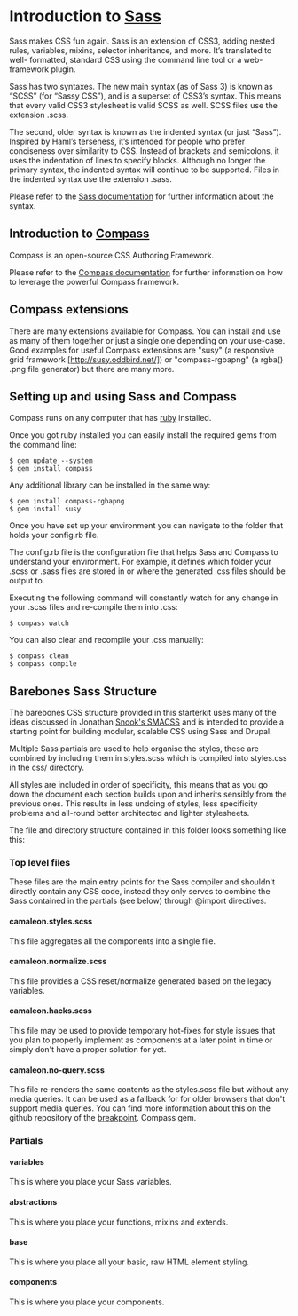 # Introduction to [Sass](http://sass-lang.com/)
Sass makes CSS fun again. Sass is an extension of CSS3, adding nested rules,
variables, mixins, selector inheritance, and more. It’s translated to well-
formatted, standard CSS using the command line tool or a web-framework plugin.

Sass has two syntaxes. The new main syntax (as of Sass 3) is known as “SCSS”
(for “Sassy CSS”), and is a superset of CSS3’s syntax. This means that every
valid CSS3 stylesheet is valid SCSS as well. SCSS files use the extension .scss.

The second, older syntax is known as the indented syntax (or just “Sass”).
Inspired by Haml’s terseness, it’s intended for people who prefer conciseness
over similarity to CSS. Instead of brackets and semicolons, it uses the
indentation of lines to specify blocks. Although no longer the primary syntax,
the indented syntax will continue to be supported. Files in the indented syntax
use the extension .sass.

Please refer to the [Sass documentation](http://sass-lang.com/docs.html) for
further information about the syntax.

## Introduction to [Compass](http://compass-style.org/)
Compass is an open-source CSS Authoring Framework.

Please refer to the [Compass documentation](http://compass-style.org/reference)
for further information on how to leverage the powerful Compass framework.

## Compass extensions
There are many extensions available for Compass. You can install and use as many
of them together or just a single one depending on your use-case. Good examples
for useful Compass extensions are "susy" (a responsive grid framework
[http://susy.oddbird.net/]) or "compass-rgbapng" (a rgba() .png file generator)
but there are many more.

## Setting up and using Sass and Compass
Compass runs on any computer that has
[ruby](http://www.ruby-lang.org/en/downloads) installed.

Once you got ruby installed you can easily install the required gems from the
command line:
```
$ gem update --system
$ gem install compass
```

Any additional library can be installed in the same way:
```
$ gem install compass-rgbapng
$ gem install susy
```

Once you have set up your environment you can navigate to the folder that holds
your config.rb file.

The config.rb file is the configuration file that helps Sass and Compass to
understand your environment. For example, it defines which folder your .scss
or .sass files are stored in or where the generated .css files should be output
to.

Executing the following command will constantly watch for any change in your
.scss files and re-compile them into .css:
```
$ compass watch
```

You can also clear and recompile your .css manually:
```
$ compass clean
$ compass compile
```

## Barebones Sass Structure
The barebones CSS structure provided in this starterkit uses many of the ideas
discussed in Jonathan [Snook's SMACSS](http://smacss.com) and is intended to
provide a starting point for building modular, scalable CSS using Sass and
Drupal.

Multiple Sass partials are used to help organise the styles, these are combined
by including them in styles.scss which is compiled into styles.css in the css/
directory.

All styles are included in order of specificity, this means that as you go down
the document each section builds upon and inherits sensibly from the previous
ones. This results in less undoing of styles, less specificity problems and
all-round better architected and lighter stylesheets.

The file and directory structure contained in this folder looks something like
this:

### Top level files
These files are the main entry points for the Sass compiler and shouldn't
directly contain any CSS code, instead they only serves to combine the Sass
contained in the partials (see below) through @import directives.

#### camaleon.styles.scss
This file aggregates all the components into a single file.

#### camaleon.normalize.scss
This file provides a CSS reset/normalize generated based on the legacy
variables.

#### camaleon.hacks.scss
This file may be used to provide temporary hot-fixes for style issues that
you plan to properly implement as components at a later point in time or simply
don't have a proper solution for yet.

#### camaleon.no-query.scss
This file re-renders the same contents as the styles.scss file but without any
media queries. It can be used as a fallback for for older browsers that don't
support media queries. You can find more information about this on the
github repository of the
[breakpoint](https://github.com/Team-Sass/breakpoint/wiki/No-Query-Fallbacks).
Compass gem.

### Partials
#### variables
This is where you place your Sass variables.

#### abstractions
This is where you place your functions, mixins and extends.

#### base
This is where you place all your basic, raw HTML element styling.

#### components
This is where you place your components.
